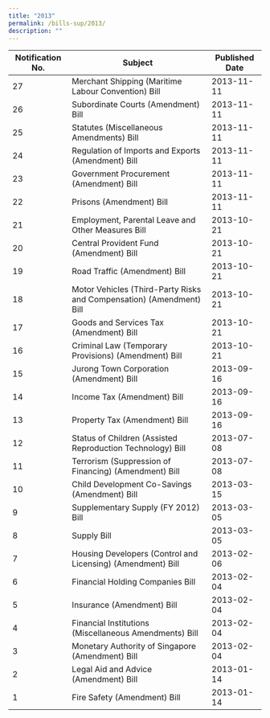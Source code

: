 ```yaml
---
title: "2013"
permalink: /bills-sup/2013/
description: ""
---
```

|Notification No.|Subject|Published Date|
|---|---|---|
|27|Merchant Shipping (Maritime Labour Convention) Bill|2013-11-11|
|26|Subordinate Courts (Amendment) Bill|2013-11-11|
|25|Statutes (Miscellaneous Amendments) Bill|2013-11-11|
|24|Regulation of Imports and Exports (Amendment) Bill|2013-11-11|
|23|Government Procurement (Amendment) Bill|2013-11-11|
|22|Prisons (Amendment) Bill|2013-11-11|
|21|Employment, Parental Leave and Other Measures Bill|2013-10-21|
|20|Central Provident Fund (Amendment) Bill|2013-10-21|
|19|Road Traffic (Amendment) Bill|2013-10-21|
|18|Motor Vehicles (Third-Party Risks and Compensation) (Amendment) Bill|2013-10-21|
|17|Goods and Services Tax (Amendment) Bill|2013-10-21|
|16|Criminal Law (Temporary Provisions) (Amendment) Bill|2013-10-21|
|15|Jurong Town Corporation (Amendment) Bill|2013-09-16|
|14|Income Tax (Amendment) Bill|2013-09-16|
|13|Property Tax (Amendment) Bill|2013-09-16|
|12|Status of Children (Assisted Reproduction Technology) Bill|2013-07-08|
|11|Terrorism (Suppression of Financing) (Amendment) Bill|2013-07-08|
|10|Child Development Co-Savings (Amendment) Bill|2013-03-15|
|9|Supplementary Supply (FY 2012) Bill|2013-03-05|
|8|Supply Bill|2013-03-05|
|7|Housing Developers (Control and Licensing) (Amendment) Bill|2013-02-06|
|6|Financial Holding Companies Bill|2013-02-04|
|5|Insurance (Amendment) Bill|2013-02-04|
|4|Financial Institutions (Miscellaneous Amendments) Bill|2013-02-04|
|3|Monetary Authority of Singapore (Amendment) Bill|2013-02-04|
|2|Legal Aid and Advice (Amendment) Bill|2013-01-14|
|1|Fire Safety (Amendment) Bill|2013-01-14|